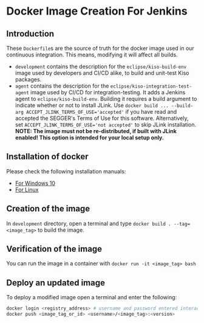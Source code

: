 # Docker Image Creation For Jenkins

## Introduction

These `Dockerfile`s are the source of truth for the docker image used in our continuous integration. This means, modifying it will affect all builds.

* `development` contains the description for the `eclipse/kiso-build-env` image used by developers and CI/CD alike, to build and unit-test Kiso packages.
* `agent` contains the description for the `eclipse/kiso-integration-test-agent` image used by CI/CD for integration-testing. It adds a Jenkins agent to `eclipse/kiso-build-env`. Building it requires a build argument to indicate whether or not to install JLink. Use `docker build ... --build-arg ACCEPT_JLINK_TERMS_OF_USE='accepted'` if you have read and accepted the SEGGER's Terms of Use for this software. Alternatively, set `ACCEPT_JLINK_TERMS_OF_USE='not accepted'` to skip JLink installation. \
**NOTE: The image must not be re-distributed, if built with JLink enabled! This option is intended for your local setup only.**

## Installation of docker

Please check the following installation manuals:

* [For Windows 10](https://runnable.com/docker/install-docker-on-windows-10)
* [For Linux](https://runnable.com/docker/install-docker-on-linux)

## Creation of the image

In `development` directory, open a terminal and type `docker build . --tag=<image_tag>` to build the image.

## Verification of the image

You can run the image in a container with `docker run -it <image_tag> bash`

## Deploy an updated image

To deploy a modified image open a terminal and enter the following:

```sh
docker login <registry_address> # username and password entered interactively
docker push <image_tag_or_id> <username>/<image_tag>:<version>
```
